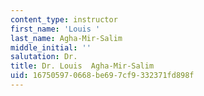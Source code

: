 ```yaml
---
content_type: instructor
first_name: 'Louis '
last_name: Agha-Mir-Salim
middle_initial: ''
salutation: Dr.
title: Dr. Louis  Agha-Mir-Salim
uid: 16750597-0668-be69-7cf9-332371fd898f
---
```

